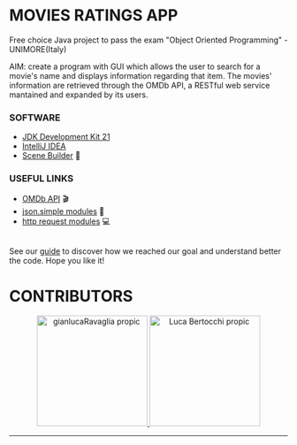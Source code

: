 # MOVIES RATINGS APP

Free choice Java project to pass the exam "Object Oriented Programming" - UNIMORE(Italy)

AIM: create a program with GUI which allows the user to search for a movie's name and displays information regarding that item.
The movies' information are retrieved through the OMDb API, a RESTful web service mantained and expanded by its users.

### SOFTWARE
* [JDK Development Kit 21](https://www.oracle.com/it/java/technologies/downloads/)
* [IntelliJ IDEA](https://www.jetbrains.com/idea/)
* [Scene Builder](https://gluonhq.com/products/scene-builder/) 🔨

### USEFUL LINKS
* [OMDb API](https://www.omdbapi.com/) 🎬
* [json.simple modules](https://www.javatpoint.com/java-json-example) 🙌
* [http request modules](https://docs.oracle.com/en/java/javase/11/docs/api/java.net.http/java/net/http/HttpClient.html) 💻

<br>
See our <a href="Guide/GetStarted.md">guide</a> to discover how we reached our goal and understand better the code. Hope you like it!

<br>

# CONTRIBUTORS

<p align="center">
    <a href="https://github.com/Gianlu03">
        <img src="https://avatars.githubusercontent.com/u/101069296?v=4" width="200" height="200" title="gianlucaRavaglia propic">
    </a>
    <a href="https://github.com/BertocchiLuca">
        <img src="https://avatars.githubusercontent.com/u/101472042?v=4" width="200" height="200" alt="Luca Bertocchi propic">
    </a>
</p>

<hr>
